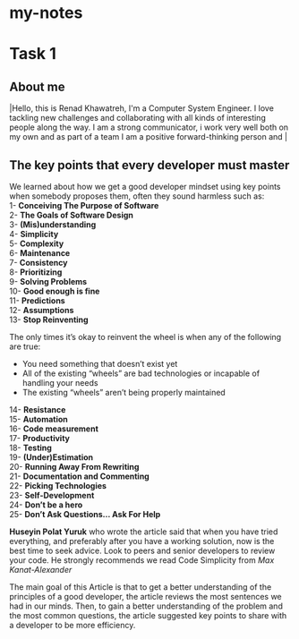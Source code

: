 # my-notes

# Task 1

## About me

|Hello, this is Renad Khawatreh, I'm a Computer System Engineer. I love tackling new challenges and collaborating with all kinds of interesting people along the way. I am a strong communicator, i work very well both on my own and as part of a team I am a positive forward-thinking person and  |

## The key points that every developer must master

We learned about how we get a good developer mindset using key points when somebody proposes them, often they sound harmless such as:  
1- **Conceiving The Purpose of Software**  
2- **The Goals of Software Design**  
3- **(Mis)understanding**  
4- **Simplicity**  
5- **Complexity**  
6- **Maintenance**  
7- **Consistency**  
8- **Prioritizing**  
9- **Solving Problems**  
10- **Good enough is fine**  
11- **Predictions**  
12- **Assumptions**  
13- **Stop Reinventing**  
<p> The only times it’s okay to reinvent the wheel is when any of the following are true:</p>  

- You need something that doesn’t exist yet
- All of the existing “wheels” are bad technologies or incapable of handling your needs
- The existing “wheels” aren’t being properly maintained

14- **Resistance**  
15- **Automation**  
16- **Code measurement**  
17- **Productivity**  
18- **Testing**  
19- **(Under)Estimation**  
20- **Running Away From Rewriting**  
21- **Documentation and Commenting**  
22- **Picking Technologies**  
23- **Self-Development**  
24- **Don’t be a hero**  
25- **Don’t Ask Questions… Ask For Help**  

**Huseyin Polat Yuruk** who wrote the article said that when you have tried everything, and preferably after you have a working solution, now is the best time to seek advice. Look to peers and senior developers to review your code. He strongly recommends we read Code Simplicity from *Max Kanat-Alexander*

<p> The main goal of this Article is that to get a better understanding of the principles of a good developer,  the article reviews the most sentences we had in our minds. Then, to gain a better understanding of the problem and the most common questions, the article suggested key points to share with a developer to be more efficiency.</p>